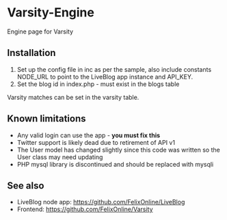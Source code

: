 # Varsity-Engine
Engine page for Varsity

## Installation

1. Set up the config file in inc as per the sample, also include constants NODE_URL to point to the LiveBlog app instance and API_KEY.
2. Set the blog id in index.php - must exist in the blogs table

Varsity matches can be set in the varsity table.

## Known limitations

* Any valid login can use the app - **you must fix this**
* Twitter support is likely dead due to retirement of API v1
* The User model has changed slightly since this code was written so the User class may need updating
* PHP mysql library is discontinued and should be replaced with mysqli

## See also
* LiveBlog node app: https://github.com/FelixOnline/LiveBlog
* Frontend: https://github.com/FelixOnline/Varsity
